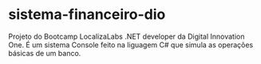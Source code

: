 # sistema-financeiro-dio

Projeto do Bootcamp LocalizaLabs .NET developer da Digital Innovation One. É um sistema Console feito na liguagem C# que simula as operações básicas de um banco.
